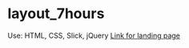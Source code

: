 # layout_7hours
Use: HTML, CSS, Slick, jQuery
[Link for landing page](https://vitalinkaa.github.io/layout_7hours/)
